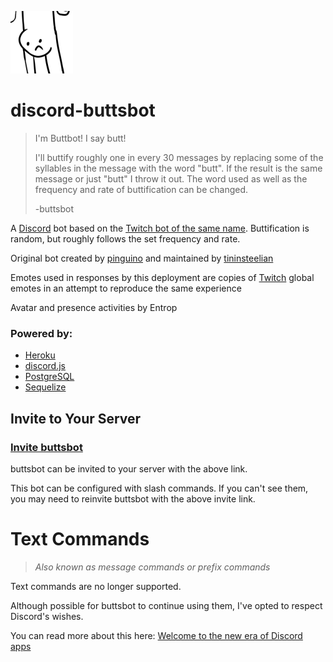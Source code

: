 ![buttsbot Avatar](./assets/images/avatar-small.png)

# discord-buttsbot

> I'm Buttbot! I say butt!
> 
> I'll buttify roughly one in every 30 messages by replacing some of the syllables in the message with the word "butt". If the result is the same message or just "butt" I throw it out. The word used as well as the frequency and rate of buttification can be changed.
> 
> -buttsbot

A [Discord](https://discord.com/) bot based on the [Twitch bot of the same name](https://www.twitch.tv/buttsbot/about). Buttification is random, but roughly follows the set frequency and rate.

Original bot created by [pinguino](https://www.twitch.tv/pinguino) and maintained by [tininsteelian](https://www.twitch.tv/tininsteelian)

Emotes used in responses by this deployment are copies of [Twitch](https://www.twitch.tv/) global emotes in an attempt to reproduce the same experience

Avatar and presence activities by Entrop

### Powered by:

- [Heroku](https://www.heroku.com/)
- [discord.js](https://discord.js.org/#/)
- [PostgreSQL](https://www.postgresql.org/)
- [Sequelize](https://sequelize.org/)

## Invite to Your Server

### [Invite buttsbot](https://discord.com/api/oauth2/authorize?client_id=780539847764082768&permissions=265216&scope=bot%20applications.commands)

buttsbot can be invited to your server with the above link.

This bot can be configured with slash commands. If you can't see them, you may need to reinvite buttsbot with the above invite link.

# Text Commands
> *Also known as message commands or prefix commands*

Text commands are no longer supported.

Although possible for buttsbot to continue using them, I've opted to respect Discord's wishes.

You can read more about this here: [Welcome to the new era of Discord apps](https://discord.com/blog/welcome-to-the-new-era-of-discord-apps/)
